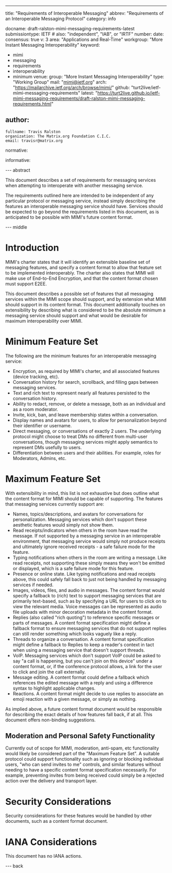 ---
title: "Requirements of Interoperable Messaging"
abbrev: "Requirements of an Interoperable Messaging Protocol"
category: info

docname: draft-ralston-mimi-messaging-requirements-latest
submissiontype: IETF  # also: "independent", "IAB", or "IRTF"
number:
date:
consensus: true
v: 3
area: "Applications and Real-Time"
workgroup: "More Instant Messaging Interoperability"
keyword:
 - mimi
 - messaging
 - requirements
 - interoperability
 - minimum
venue:
  group: "More Instant Messaging Interoperability"
  type: "Working Group"
  mail: "mimi@ietf.org"
  arch: "https://mailarchive.ietf.org/arch/browse/mimi/"
  github: "turt2live/ietf-mimi-messaging-requirements"
  latest: "https://turt2live.github.io/ietf-mimi-messaging-requirements/draft-ralston-mimi-messaging-requirements.html"

author:
 -
    fullname: Travis Ralston
    organization: The Matrix.org Foundation C.I.C.
    email: travisr@matrix.org

normative:

informative:


--- abstract

This document describes a set of requirements for messaging services when attempting
to interoperate with another messaging service.

The requirements outlined here are intended to be independent of any particular
protocol or messaging service, instead simply describing the features an interoperable
messaging service should have. Services should be expected to go beyond the requirements
listed in this document, as is anticipated to be possible with MIMI's future content
format.


--- middle

# Introduction

MIMI's charter states that it will identify an extensible baseline set of messaging
features, and specify a content format to allow that feature set to be implemented
interoperably. The charter also states that MIMI will make use of End-to-End Encryption,
and that the content format chosen must support E2EE.

This document describes a possible set of features that all messaging services within
the MIMI scope should support, and by extension what MIMI should support in its content
format. This document additionally touches on extensibility by describing what is considered
to be the absolute minimum a messaging service should support and what would be desirable
for maximum interoperability over MIMI.

# Minimum Feature Set

The following are the minimum features for an interoperable messaging service:

* Encryption, as required by MIMI's charter, and all associated features (device tracking, etc).
* Conversation history for search, scrollback, and filling gaps between messaging services.
* Text and rich text to represent nearly all features persisted to the conversation history.
* Ability to redact, remove, or delete a message, both as an individual and as a room moderator.
* Invite, kick, ban, and leave membership states within a conversation.
* Display names and avatars for users, to allow for personalization beyond their identifier or
  username.
* Direct messaging, or conversations of exactly 2 users. The underlying protocol might choose
  to treat DMs no different from multi-user conversations, though messaging services might
  apply semantics to represent DMs usefully to users.
* Differentiation between users and their abilities. For example, roles for Moderators, Admins,
  etc.

# Maximum Feature Set

With extensibility in mind, this list is not exhaustive but does outline what the content
format for MIMI should be capable of supporting. The features that messaging services currently
support are:

* Names, topics/descriptions, and avatars for conversations for personalization. Messaging
  services which don't support these aesthetic features would simply not show them.
* Read receipts/indicators when others in the room have read the message. If not supported by
  a messaging service in an interoperable environment, that messaging service would simply not
  produce receipts and ultimately ignore received receipts - a safe failure mode for the feature.
* Typing notifications when others in the room are writing a message. Like read receipts, not
  supporting these simply means they won't be emitted or displayed, which is a safe failure mode
  for this feature.
* Presence or online state. Like typing notifications and read receipts above, this could safely
  fall back to just not being handled by messaging services if needed.
* Images, videos, files, and audio in messages. The content format would specify a fallback to
  (rich) text to support messaging services that are primarily text-based, such as by specifying
  a URL for users to click on to view the relevant media. Voice messages can be represented as
  audio file uploads with minor decoration metadata in the content format.
* Replies (also called "rich quoting") to reference specific messages or parts of messages. A
  content format specification might define a fallback format to ensure messaging services that
  do not support replies can still render something which looks vaguely like a reply.
* Threads to organize a conversation. A content format specification might define a fallback
  to Replies to keep a reader's context in tact when using a messaging service that doesn't
  support threads.
* VoIP. Messaging services which don't support VoIP could be asked to say "a call is happening,
  but you can't join on this device" under a content format, or, if the conference protocol
  allows, a link for the user to click and join the call externally.
* Message editing. A content format could define a fallback which references the edited message
  with a reply and using a difference syntax to highlight applicable changes.
* Reactions. A content format might decide to use replies to associate an emoji reaction with
  a given message, or simply as nothing.

As implied above, a future content format document would be responsible for describing the exact
details of how features fall back, if at all. This document offers non-binding suggestions.

## Moderation and Personal Safety Functionality

Currently out of scope for MIMI, moderation, anti-spam, etc functionality would likely be considered
part of the "Maximum Feature Set". A suitable protocol could support functionality such as ignoring
or blocking individual users, "who can send invites to me" controls, and similar features without
needing to have a specific content format specification necessarily. For example, preventing invites
from being received could simply be a rejected action over the delivery and transport layer.

# Security Considerations

Security considerations for these features would be handled by other documents, such as a content
format document.

# IANA Considerations

This document has no IANA actions.


--- back

